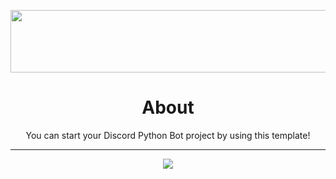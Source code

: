 <p align="center">
<img width="600" height="100" src="https://discordapp.com/assets/e4923594e694a21542a489471ecffa50.svg">
</p>

<h1 align= "center"><b>
  About
  </b>
</h1>

<p align= "center">
You can start your Discord Python Bot project by using this template!
  <hr>
</p>

<p align="center">
<img src="https://i.ibb.co/YbYhSjF/Screenshot-2.png">
</p>

